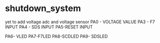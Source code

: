 # shutdown_system
yet to add voltage adc and voltage sensor
PA0 - VOLTAGE VALUE
PA3 - F7 INPUT
PA4 - SDS INPUT
PA5-RESET INPUT

PA6- VLED
PA7-F7LED
PA8-SCDLED
PA9- SDSLED
